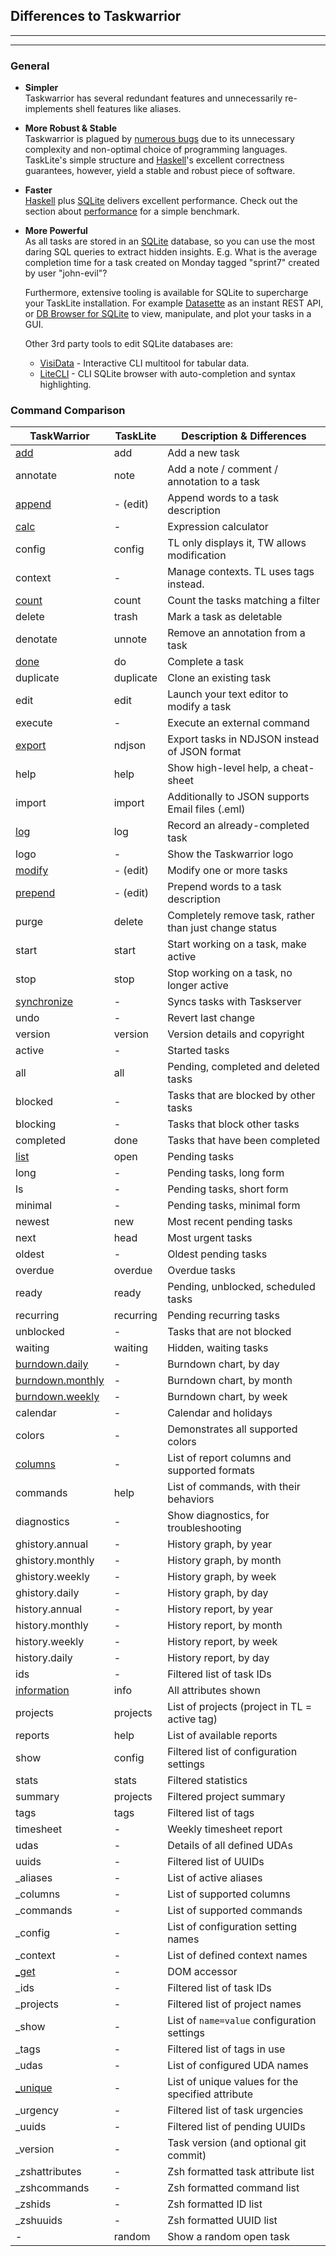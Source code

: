 ## Differences to Taskwarrior

---
<!-- toc -->
---


### General

- **Simpler** \
  Taskwarrior has several redundant features and unnecessarily re-implements
  shell features like aliases.

- **More Robust & Stable** \
  Taskwarrior is plagued by [numerous bugs][TW Bugs] due to its
  unnecessary complexity and non-optimal choice of programming languages.
  TaskLite's simple structure and [Haskell]'s excellent correctness guarantees,
  however, yield a stable and robust piece of software.

- **Faster** \
  [Haskell] plus [SQLite] delivers excellent performance.
  Check out the  section about [performance] for a simple benchmark.

- **More Powerful** \
  As all tasks are stored in an [SQLite] database, so you can use the most
  daring SQL queries to extract hidden insights.
  E.g. What is the average completion time for a task created on Monday tagged
  "sprint7" created by user "john-evil"?

  Furthermore, extensive tooling is available for SQLite
  to supercharge your TaskLite installation.
  For example [Datasette] as an instant REST API, or [DB Browser for SQLite]
  to view, manipulate, and plot your tasks in a GUI.

  Other 3rd party tools to edit SQLite databases are:

  - [VisiData] - Interactive CLI multitool for tabular data.
  - [LiteCLI] - CLI SQLite browser with auto-completion and syntax highlighting.


[Datasette]: https://github.com/simonw/datasette
[DB Browser for SQLite]: https://sqlitebrowser.org
[Haskell]: https://haskell.org
[LiteCLI]: https://litecli.com
[performance]: /performance
[SQLite]: https://sqlite.org
[TW Bugs]: https://github.com/GothenburgBitFactory/taskwarrior/labels/bug
[VisiData]: https://visidata.org


### Command Comparison

TaskWarrior  | TaskLite   | Description & Differences
-------------|------------|--------------------------
[add]        | add        | Add a new task
annotate     | note       | Add a note / comment / annotation to a task
[append]     | - (edit)   | Append words to a task description
[calc]       | -          | Expression calculator
config       | config     | TL only displays it, TW allows modification
context      | -          | Manage contexts. TL uses tags instead.
[count]      | count      | Count the tasks matching a filter
delete       | trash      | Mark a task as deletable
denotate     | unnote     | Remove an annotation from a task
[done]       | do         | Complete a task
duplicate    | duplicate  | Clone an existing task
edit         | edit       | Launch your text editor to modify a task
execute      | -          | Execute an external command
[export]     | ndjson     | Export tasks in NDJSON instead of JSON format
help         | help       | Show high-level help, a cheat-sheet
import       | import     | Additionally to JSON supports Email files (.eml)
[log]        | log        | Record an already-completed task
logo         | -          | Show the Taskwarrior logo
[modify]     | - (edit)   | Modify one or more tasks
[prepend]    | - (edit)   | Prepend words to a task description
purge        | delete     | Completely remove task, rather than just change status
start        | start      | Start working on a task, make active
stop         | stop       | Stop working on a task, no longer active
[synchronize]| -          | Syncs tasks with Taskserver
undo         | -          | Revert last change
version      | version    | Version details and copyright
active       | -          | Started tasks
all          | all        | Pending, completed and deleted tasks
blocked      | -          | Tasks that are blocked by other tasks
blocking     | -          | Tasks that block other tasks
completed    | done       | Tasks that have been completed
[list]       | open       | Pending tasks
long         | -          | Pending tasks, long form
ls           | -          | Pending tasks, short form
minimal      | -          | Pending tasks, minimal form
newest       | new        | Most recent pending tasks
next         | head       | Most urgent tasks
oldest       | -          | Oldest pending tasks
overdue      | overdue    | Overdue tasks
ready        | ready      | Pending, unblocked, scheduled tasks
recurring    | recurring  | Pending recurring tasks
unblocked    | -          | Tasks that are not blocked
waiting      | waiting    | Hidden, waiting tasks
[burndown.daily]  | -     | Burndown chart, by day
[burndown.monthly]| -     | Burndown chart, by month
[burndown.weekly] | -     | Burndown chart, by week
calendar     | -          | Calendar and holidays
colors       | -          | Demonstrates all supported colors
[columns]    | -          | List of report columns and supported formats
commands     | help       | List of commands, with their behaviors
diagnostics  | -          | Show diagnostics, for troubleshooting
ghistory.annual | -       | History graph, by year
ghistory.monthly| -       | History graph, by month
ghistory.weekly | -       | History graph, by week
ghistory.daily  | -       | History graph, by day
history.annual  | -       | History report, by year
history.monthly | -       | History report, by month
history.weekly  | -       | History report, by week
history.daily   | -       | History report, by day
ids             | -       | Filtered list of task IDs
[information]   | info    | All attributes shown
projects        | projects| List of projects (project in TL = active tag)
reports         | help    | List of available reports
show            | config  | Filtered list of configuration settings
stats           | stats   | Filtered statistics
summary         | projects| Filtered project summary
tags            | tags    | Filtered list of tags
timesheet       | -       | Weekly timesheet report
udas            | -       | Details of all defined UDAs
uuids           | -       | Filtered list of UUIDs
\_aliases       | -       | List of active aliases
\_columns       | -       | List of supported columns
\_commands      | -       | List of supported commands
\_config        | -       | List of configuration setting names
\_context       | -       | List of defined context names
[\_get]         | -       | DOM accessor
\_ids           | -       | Filtered list of task IDs
\_projects      | -       | Filtered list of project names
\_show          | -       | List of `name=value` configuration settings
\_tags          | -       | Filtered list of tags in use
\_udas          | -       | List of configured UDA names
[\_unique]      | -       | List of unique values for the specified attribute
\_urgency       | -       | Filtered list of task urgencies
\_uuids         | -       | Filtered list of pending UUIDs
\_version       | -       | Task version (and optional git commit)
\_zshattributes | -       | Zsh formatted task attribute list
\_zshcommands   | -       | Zsh formatted command list
\_zshids        | -       | Zsh formatted ID list
\_zshuuids      | -       | Zsh formatted UUID list
-               | random  | Show a random open task


[add]: https://taskwarrior.org/docs/commands/add.html
[append]: https://taskwarrior.org/docs/commands/append.html
[calc]: https://taskwarrior.org/docs/commands/calc.html
[count]: https://taskwarrior.org/docs/commands/count.html
[done]: https://taskwarrior.org/docs/commands/done.html
[export]: https://taskwarrior.org/docs/commands/export.html
[log]: https://taskwarrior.org/docs/commands/log.html
[modify]: https://taskwarrior.org/docs/commands/modify.html
[prepend]: https://taskwarrior.org/docs/commands/prepend.html
[synchronize]: https://taskwarrior.org/docs/commands/synchronize.html
[Customizable reports]: https://taskwarrior.org/docs/report.html
[columns]: https://taskwarrior.org/docs/commandscolumns.html
[filter]: https://taskwarrior.org/docs/filter.html
[list]: https://taskwarrior.org/docs/commands/list.html
[burndown.daily]: https://taskwarrior.org/docs/commands/burndown.html
[burndown.monthly]: https://taskwarrior.org/docs/commands/burndown.html
[burndown.weekly]: https://taskwarrior.org/docs/commands/burndown.html
[columns]: https://taskwarrior.org/docs/commands/columns.html
[information]: https://taskwarrior.org/docs/commands/info.html
[\_get]: https://taskwarrior.org/docs/commands/_get.html
[\_unique]: https://taskwarrior.org/docs/commands/_unique.html
